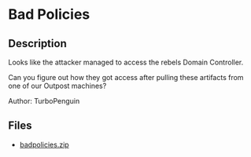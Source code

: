 # Bad Policies

## Description

Looks like the attacker managed to access the rebels Domain Controller. 

Can you figure out how they got access after pulling these artifacts from one of our Outpost machines?

Author: TurboPenguin


## Files

* [badpolicies.zip](files/badpolicies.zip)

